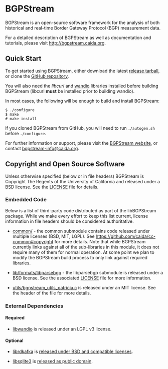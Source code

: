 BGPStream
=========

BGPStream is an open-source software framework for the analysis of both
historical and real-time Border Gateway Protocol (BGP) measurement data.

For a detailed description of BGPStream as well as documentation and tutorials,
please visit http://bgpstream.caida.org.

Quick Start
-----------

To get started using BGPStream, either download the latest
[release tarball](http://bgpstream.caida.org/download), or clone the
[GitHub repository](https://github.com/CAIDA/bgpstream).

You will also need the _libcurl_ and
[wandio](http://research.wand.net.nz/software/libwandio.php) libraries installed
before building BGPStream (libcurl **must** be installed prior to building
wandio).

In most cases, the following will be enough to build and install BGPStream:
~~~
$ ./configure
$ make
# make install
~~~

If you cloned BGPStream from GitHub, you will need to run `./autogen.sh` before
`./configure`.

For further information or support, please visit the
[BGPStream website](http://bgpstream.caida.org), or contact
bgpstream-info@caida.org.

Copyright and Open Source Software
----------------------------------

Unless otherwise specified (below or in file headers) BGPStream is Copyright The
Regents of the University of California and released under a BSD license. See
the [LICENSE](LICENSE) file for details.

### Embedded Code

Below is a list of third-party code distributed as part of the libBGPStream
package. While we make every effort to keep this list current, license
information in file headers should be considered authoritative.

 - [common/](https://github.com/caida/cc-common) - the common submodule contains
   code released under multiple licenses (BSD, MIT, LGPL). See
   https://github.com/caida/cc-common#copyright for more details. Note that
   while BGPStream currently links against all of the sub-libraries in this
   module, it does not require many of them for normal operation. At some point
   we plan to modify the BGPStream build process to only link against required
   libraries.

 - [lib/formats/libparsebgp](https://github.com/CAIDA/libparsebgp) - the
   libparsebgp submodule is released under a BSD license. See the associated
   [LICENSE](https://github.com/CAIDA/libparsebgp/blob/master/LICENSE) file for
   more information.

 - [utils/bgpstream_utils_patricia.c](lib/utils/bgpstream_utils_patricia.c) is
   released under an MIT license. See the header of the file for more details.

### External Dependencies

#### Required

 - [libwandio](https://research.wand.net.nz/software/libwandio.php) is released
   under an LGPL v3 license.

#### Optional

 - [librdkafka](https://github.com/edenhill/librdkafka) is
   [released under BSD and compatible licenses](https://github.com/edenhill/librdkafka/blob/master/LICENSES.txt).

 - [libsqlite3](https://sqlite.org) is
   [released as public domain](https://sqlite.org/copyright.html).

